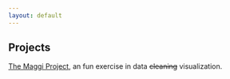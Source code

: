 ```yaml
---
layout: default
---
```

## Projects

[The Maggi Project](./maggi), an fun exercise in data ~~cleaning~~ visualization. 